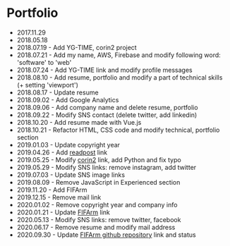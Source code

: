# Portfolio
- 2017.11.29
- 2018.05.18
- 2018.07.19 - Add YG-TIME, corin2 project
- 2018.07.21 - Add my name, AWS, Firebase and modify following word: 'software' to 'web'
- 2018.07.24 - Add YG-TIME link and modify profile messages
- 2018.08.10 - Add resume, portfolio and modify a part of technical skills (+ setting 'viewport')
- 2018.08.17 - Update resume
- 2018.09.02 - Add Google Analytics
- 2018.09.06 - Add company name and delete resume, portfolio
- 2018.09.22 - Modify SNS contact (delete twitter, add linkedin)
- 2018.10.20 - Add resume made with Vue.js
- 2018.10.21 - Refactor HTML, CSS code and modify technical, portfolio section
- 2019.01.03 - Update copyright year
- 2019.04.26 - Add [readpost](https://readpost.co/) link
- 2019.05.25 - Modify [corin2](https://github.com/corin2/corin2) link, add Python and fix typo
- 2019.05.29 - Modify SNS links: remove instagram, add twitter
- 2019.07.03 - Update SNS image links
- 2019.08.09 - Remove JavaScript in Experienced section
- 2019.11.20 - Add FIFArm
- 2019.12.15 - Remove mail link
- 2020.01.02 - Remove copyright year and company info
- 2020.01.21 - Update [FIFArm](https://fifarm.net) link
- 2020.05.13 - Modify SNS links: remove twitter, facebook
- 2020.06.17 - Remove resume and modify mail address
- 2020.09.30 - Update [FIFArm github repository](https://github.com/greatfarmer/fifarm) link and status